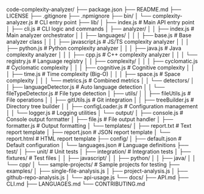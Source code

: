 code-complexity-analyzer/
├── package.json
├── README.md
├── LICENSE
├── .gitignore
├── .npmignore
├── bin/
│   └── complexity-analyzer.js          # CLI entry point
├── lib/
│   ├── index.js                        # Main API entry point
│   ├── cli.js                          # CLI logic and commands
│   ├── analyzer/
│   │   ├── index.js                    # Main analyzer orchestrator
│   │   ├── languages/ 
│   │   │   ├── base.js                 # Base analyzer class
│   │   │   ├── javascript.js           # JS/TS complexity analyzer
│   │   │   ├── python.js               # Python complexity analyzer
│   │   │   ├── java.js                 # Java complexity analyzer
│   │   │   ├── cpp.js                  # C++ complexity analyzer
│   │   │   └── registry.js             # Language registry
│   │   ├── complexity/
│   │   │   ├── cyclomatic.js           # Cyclomatic complexity
│   │   │   ├── cognitive.js            # Cognitive complexity
│   │   │   ├── time.js                 # Time complexity (Big-O)
│   │   │   ├── space.js                # Space complexity
│   │   │   └── metrics.js              # Combined metrics
│   │   └── detectors/
│   │       ├── languageDetector.js     # Auto language detection
│   │       └── fileTypeDetector.js     # File type detection
│   ├── utils/
│   │   ├── fileUtils.js                # File operations
│   │   ├── gitUtils.js                 # Git integration
│   │   ├── treeBuilder.js              # Directory tree builder
│   │   ├── configLoader.js             # Configuration management
│   │   └── logger.js                   # Logging utilities
│   └── output/
│       ├── console.js                  # Console output formatter
│       ├── file.js                     # File output handler
│       ├── formatter.js                # Output formatting
│       └── templates/
│           ├── report.txt              # Text report template
│           ├── report.json             # JSON report template
│           └── report.html             # HTML report template
├── config/
│   ├── default.json                    # Default configuration
│   └── languages.json                  # Language definitions
├── test/
│   ├── unit/                           # Unit tests
│   ├── integration/                    # Integration tests
│   ├── fixtures/                       # Test files
│   │   ├── javascript/
│   │   ├── python/
│   │   ├── java/
│   │   └── cpp/
│   └── sample-projects/                # Sample projects for testing
├── examples/
│   ├── single-file-analysis.js
│   ├── project-analysis.js
│   ├── github-repo-analysis.js
│   └── api-usage.js
└── docs/
    ├── API.md
    ├── CLI.md
    ├── LANGUAGES.md
    └── CONTRIBUTING.md